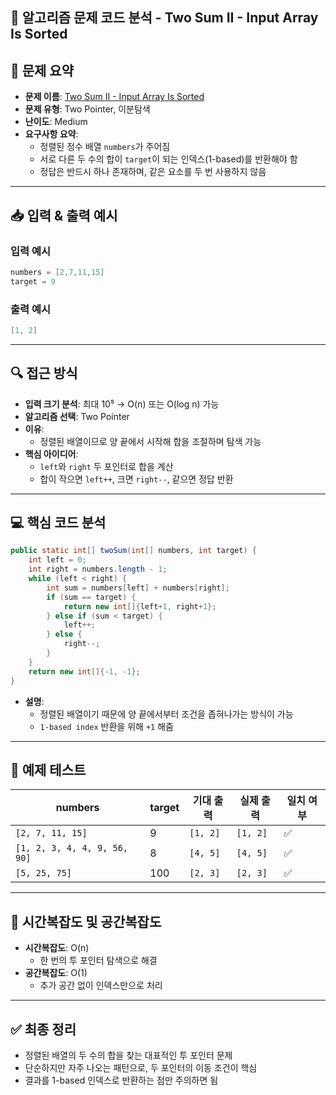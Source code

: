 ## 🧠 알고리즘 문제 코드 분석 - Two Sum II - Input Array Is Sorted

## 📌 문제 요약
- **문제 이름**: [Two Sum II - Input Array Is Sorted](https://leetcode.com/problems/two-sum-ii-input-array-is-sorted/description/)
- **문제 유형**: Two Pointer, 이분탐색
- **난이도**: Medium
- **요구사항 요약**:
  - 정렬된 정수 배열 `numbers`가 주어짐
  - 서로 다른 두 수의 합이 `target`이 되는 인덱스(1-based)를 반환해야 함
  - 정답은 반드시 하나 존재하며, 같은 요소를 두 번 사용하지 않음

---

## 📥 입력 & 출력 예시

### 입력 예시
```java
numbers = [2,7,11,15]
target = 9
```

### 출력 예시
```java
[1, 2]
```

---

## 🔍 접근 방식
- **입력 크기 분석**: 최대 10⁵ → O(n) 또는 O(log n) 가능
- **알고리즘 선택**: Two Pointer
- **이유**:
  - 정렬된 배열이므로 양 끝에서 시작해 합을 조절하며 탐색 가능
- **핵심 아이디어**:
  - `left`와 `right` 두 포인터로 합을 계산
  - 합이 작으면 `left++`, 크면 `right--`, 같으면 정답 반환

---

## 💻 핵심 코드 분석

```java
public static int[] twoSum(int[] numbers, int target) {
    int left = 0;
    int right = numbers.length - 1;
    while (left < right) {
        int sum = numbers[left] + numbers[right];
        if (sum == target) {
            return new int[]{left+1, right+1};
        } else if (sum < target) {
            left++;
        } else {
            right--;
        }
    }
    return new int[]{-1, -1};
}
```

- **설명**:
  - 정렬된 배열이기 때문에 양 끝에서부터 조건을 좁혀나가는 방식이 가능
  - `1-based index` 반환을 위해 `+1` 해줌

---

## 🧪 예제 테스트

| numbers | target | 기대 출력 | 실제 출력 | 일치 여부 |
|---------|--------|------------|------------|------------|
| `[2, 7, 11, 15]` | 9 | `[1, 2]` | `[1, 2]` | ✅ |
| `[1, 2, 3, 4, 4, 9, 56, 90]` | 8 | `[4, 5]` | `[4, 5]` | ✅ |
| `[5, 25, 75]` | 100 | `[2, 3]` | `[2, 3]` | ✅ |

---

## 📝 시간복잡도 및 공간복잡도

- **시간복잡도**: O(n)
  - 한 번의 투 포인터 탐색으로 해결
- **공간복잡도**: O(1)
  - 추가 공간 없이 인덱스만으로 처리

---

## ✅ 최종 정리

- 정렬된 배열의 두 수의 합을 찾는 대표적인 투 포인터 문제
- 단순하지만 자주 나오는 패턴으로, 두 포인터의 이동 조건이 핵심
- 결과를 1-based 인덱스로 반환하는 점만 주의하면 됨
